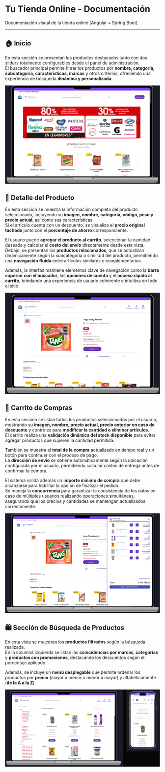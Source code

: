 # Tu Tienda Online - Documentación

Documentación visual de la tienda online (Angular + Spring Boot).

---

## 🏠 Inicio

En esta sección se presentan los productos destacados junto con dos sliders totalmente configurables desde el panel de administración.  
El buscador principal permite filtrar los productos por **nombre, categoría, subcategoría, características, marcas** y otros criterios, ofreciendo una experiencia de búsqueda **dinámica y personalizada**.  

![Página de inicio](https://raw.githubusercontent.com/Abel3581/Tu_tienda_online_doc/refs/heads/main/img/home.png)

## 🧾 Detalle del Producto

En esta sección se muestra la información completa del producto seleccionado, incluyendo su **imagen, nombre, categoría, código, peso y precio actual**, así como sus características.  
Si el artículo cuenta con un descuento, se visualiza el **precio original tachado** junto con el **porcentaje de ahorro** correspondiente.  

El usuario puede **agregar el producto al carrito**, seleccionar la cantidad deseada y calcular el **costo del envío** directamente desde esta vista.  
Debajo, se presentan los **productos relacionados**, que se actualizan dinámicamente según la subcategoría o similitud del producto, permitiendo una **navegación fluida** entre artículos similares o complementarios.  

Además, la interfaz mantiene elementos clave de navegación como la **barra superior con el buscador**, las **opciones de cuenta** y el **acceso rápido al carrito**, brindando una experiencia de usuario coherente e intuitiva en todo el sitio.  

![Detalle del producto](img/detalle.png)


## 🛒 Carrito de Compras

En esta sección se listan todos los productos seleccionados por el usuario, mostrando su **imagen, nombre, precio actual, precio anterior en caso de descuento** y controles para **modificar la cantidad o eliminar artículos**.  
El carrito realiza una **validación dinámica del stock disponible** para evitar agregar productos que superen la cantidad permitida.  

También se muestra el **total de la compra** actualizado en tiempo real y un botón para continuar con el proceso de pago.  
La **dirección de envío** se obtiene automáticamente según la ubicación configurada por el usuario, permitiendo calcular costos de entrega antes de confirmar la compra.  

El sistema valida además un **importe mínimo de compra** que debe alcanzarse para habilitar la opción de finalizar el pedido.  
Se maneja la **concurrencia** para garantizar la consistencia de los datos en caso de múltiples usuarios realizando operaciones simultáneas, asegurando que los precios y cantidades se mantengan actualizados correctamente.  

![Carrito de compras](img/carrito.png)


## 🛍️ Sección de Búsqueda de Productos

En esta vista se muestran los **productos filtrados** según la búsqueda realizada.  
En la columna izquierda se listan las **coincidencias por marcas, categorías** y **productos con promociones**, destacando los descuentos según el porcentaje aplicado.  

Además, se incluye un **menú desplegable** que permite ordenar los productos por **precio** (mayor a menor o menor a mayor) y alfabéticamente (**de la A a la Z**).  

![Filtro](img/busqueda.png)
